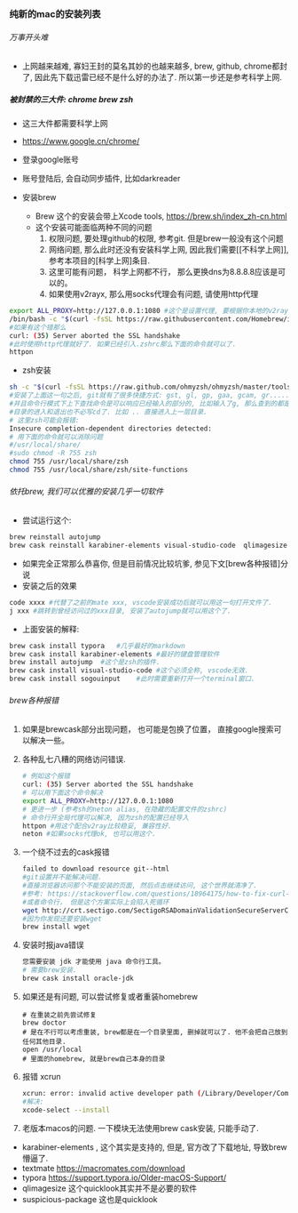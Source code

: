 ### 纯新的mac的安装列表

###### 万事开头难

- 上网越来越难, 寡妇王封的莫名其妙的也越来越多, brew, github, chrome都封了, 因此先下载迅雷已经不是什么好的办法了.  所以第一步还是参考科学上网. 

##### 被封禁的三大件: chrome brew zsh

- 这三大件都需要科学上网
- https://www.google.cn/chrome/
- 登录google账号
  
- 账号登陆后, 会自动同步插件, 比如darkreader
- 安装brew
  - Brew 这个的安装会带上Xcode tools, https://brew.sh/index_zh-cn.html
  - 这个安装可能面临两种不同的问题
    1. 权限问题, 要处理github的权限, 参考git. 但是brew一般没有这个问题
    2. 网络问题, 那么此时还没有安装科学上网, 因此我们需要[[不科学上网]], 参考本项目的[科学上网]条目.
    3. 这里可能有问题， 科学上网都不行， 那么更换dns为8.8.8.8应该是可以的。
    4. 如果使用v2rayx, 那么用socks代理会有问题, 请使用http代理
```sh
export ALL_PROXY=http://127.0.0.1:1080 #这个是设置代理, 要根据你本地的v2ray设置
/bin/bash -c "$(curl -fsSL https://raw.githubusercontent.com/Homebrew/install/master/install.sh)"
#如果有这个错那么
curl: (35) Server aborted the SSL handshake
#此时使用http代理就好了. 如果已经引入.zshrc那么下面的命令就可以了.
httpon 
```

- zsh安装

```sh
sh -c "$(curl -fsSL https://raw.github.com/ohmyzsh/ohmyzsh/master/tools/install.sh)"
#安装了上面这一句之后, git就有了很多快捷方式: gst, gl, gp, gaa, gcam, gr......  
#并且命令行模式下上下查找命令是可以响应已经输入的部分的, 比如输入了g, 那么查到的都是g开头的命令了.
#目录的进入和退出也不必写cd了. 比如 .. 直接进入上一层目录.    
# 这里zsh可能会报错:
Insecure completion-dependent directories detected:
# 用下面的命令就可以消除问题
#/usr/local/share/
#sudo chmod -R 755 zsh
chmod 755 /usr/local/share/zsh
chmod 755 /usr/local/share/zsh/site-functions

```

###### 依托brew, 我们可以优雅的安装几乎一切软件

- 尝试运行这个: 

```sh
brew reinstall autojump  
brew cask reinstall karabiner-elements visual-studio-code  qlimagesize suspicious-package   quicklook-csv quicklook-json qlcommonmark qlcolorcode qlstephen textmate typora sogouinput
```

- 如果完全正常那么恭喜你, 但是目前情况比较坑爹, 参见下文[brew各种报错]分说
- 安装之后的效果

```sh
code xxxx #代替了之前的mate xxx, vscode安装成功后就可以用这一句打开文件了.
j xxx #跳转到曾经访问过的xxx目录, 安装了autojump就可以用这个了.
```

- 上面安装的解释:

```sh
brew cask install typora   #几乎最好的markdown
brew cask install karabiner-elements #最好的键盘管理软件
brew install autojump  #这个是zsh的插件.
brew cask install visual-studio-code #这个必须全称, vscode无效.
brew cask install sogouinput    #此时需要重新打开一个terminal窗口.
```

###### brew各种报错

1. 如果是brewcask部分出现问题， 也可能是包换了位置， 直接google搜索可以解决一些。
1. 各种乱七八糟的网络访问错误.
   ```sh
   # 例如这个报错
   curl: (35) Server aborted the SSL handshake
   # 可以用下面这个命令解决
   export ALL_PROXY=http://127.0.0.1:1080
   # 更进一步 (参考sh的neton alias, 在隐藏的配置文件的zshrc)
   # 命令行开全局代理可以解决, 因为zsh的配置已经导入
   httpon #用这个配合v2ray比较稳妥, 兼容性好.
   neton #如果socks代理ok, 也可以用这个.
   ```
2. 一个绕不过去的cask报错
   ```sh
   failed to download resource git--html
   #git设置并不能解决问题.
   #直接浏览器访问那个不能安装的页面, 然后点击继续访问, 这个世界就清净了.
   #参考: https://stackoverflow.com/questions/18964175/how-to-fix-curl-60-ssl-certificate-invalid-certificate-chain
   #或者命令行， 但是这个方案实际上会陷入死循环
   wget http://crt.sectigo.com/SectigoRSADomainValidationSecureServerCA.crt
   #因为你发现还要安装wget
   brew install wget
   ```
3. 安装时报java错误

   ```sh
   您需要安装 jdk 才能使用 java 命令行工具。
   # 需要brew安装.
   brew cask install oracle-jdk
   ```

4. 如果还是有问题, 可以尝试修复或者重装homebrew

   ```
   # 在重装之前先尝试修复
   brew doctor
   # 是在不行可以考虑重装, brew都是在一个目录里面, 删掉就可以了. 他不会把自己放到任何其他目录.
   open /usr/local
   # 里面的homebrew, 就是brew自己本身的目录
   ```
5. 报错 xcrun

   ```sh
   xcrun: error: invalid active developer path (/Library/Developer/CommandLineTools), missing xcrun at: /Library/Developer/CommandLineTools/usr/bin/xcrun
   #解决:
   xcode-select --install
   ```
6. 老版本macos的问题. 一下模块无法使用brew cask安装, 只能手动了.
- karabiner-elements , 这个其实是支持的, 但是, 官方改了下载地址, 导致brew懵逼了.
- textmate https://macromates.com/download
- typora  https://support.typora.io/Older-macOS-Support/
- qlimagesize  这个quicklook其实并不是必要的软件
- suspicious-package 这也是quicklook